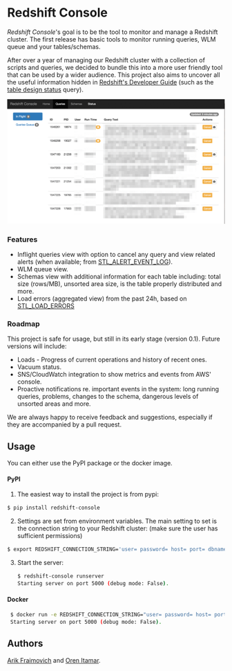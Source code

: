 # Redshift Console

_Redshift Console_'s goal is to be the tool to monitor and manage a Redshift cluster. The first release has basic tools to monitor running queries, WLM queue and your tables/schemas.

After over a year of managing our Redshift cluster with a collection of scripts and queries, we decided to bundle this into a more user friendly tool that can be used by a wider audience. This project also aims to uncover all the useful information hidden in [Redshift's Developer Guide](http://docs.aws.amazon.com/redshift/latest/dg/) (such as the [table design status](http://docs.aws.amazon.com/redshift/latest/dg/c_analyzing-table-design.html) query).

![Screenshots](https://raw.githubusercontent.com/EverythingMe/redshift_console/master/assets/rdc_screenshots.gif)

### Features

* Inflight queries view with option to cancel any query and view related alerts (when available; from [STL_ALERT_EVENT_LOG](http://docs.aws.amazon.com/redshift/latest/dg/r_STL_ALERT_EVENT_LOG.html)).
* WLM queue view.
* Schemas view with additional information for each table including: total size (rows/MB), unsorted area size, is the table properly distributed and more.
* Load errors (aggregated view) from the past 24h, based on [STL_LOAD_ERRORS](http://docs.aws.amazon.com/redshift/latest/dg/r_STL_LOAD_ERRORS.html)

### Roadmap

This project is safe for usage, but still in its early stage (version 0.1). Future versions will include:

* Loads - Progress of current operations and history of recent ones.
* Vacuum status.
* SNS/CloudWatch integration to show metrics and events from AWS' console.
* Proactive notifications re. important events in the system: long running queries, problems, changes to the schema, dangerous levels of unsorted areas and more.

We are always happy to receive feedback and suggestions, especially if they are accompanied by a pull request.

## Usage

You can either use the PyPI package or the docker image.

#### PyPI

1. The easiest way to install the project is from pypi:

  ```bash
  $ pip install redshift-console
  ```

2. Settings are set from environment variables. The main setting to set is the connection string to your Redshift cluster: (make sure the user has sufficient permissions)

  ```bash
  $ export REDSHIFT_CONNECTION_STRING='user= password= host= port= dbname='
  ```

3. Start the server:

   ```bash
   $ redshift-console runserver
   Starting server on port 5000 (debug mode: False).
   ```
   
#### Docker
  ```bash
   $ docker run -e REDSHIFT_CONNECTION_STRING="user= password= host= port=5439 dbname=" -p 5000:5000 everythingme/redshift_console
   Starting server on port 5000 (debug mode: False).
   ```

## Authors

[Arik Fraimovich](http://github.com/arikfr) and [Oren Itamar](http://github.com/orenitamar).
